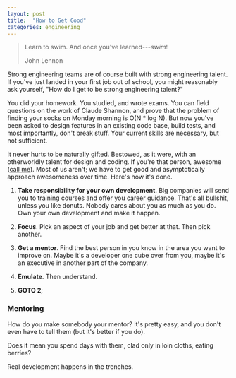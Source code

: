 ```yaml
---
layout: post
title:  "How to Get Good"
categories: engineering
---
```

> Learn to swim. And once you've learned---_swim_!
>
> John Lennon

Strong engineering teams are of course built with strong
engineering talent. If you've just landed in your first job
out of school, you might reasonably ask yourself, "How do I get
to be strong engineering talent?"

You did your homework. You studied, and wrote exams.
You can field questions on the work of Claude Shannon, and prove that the 
problem of finding your socks on Monday morning is O(N * log N). 
But now you've been asked to design features in an existing code base,
build tests, and most importantly, don't break stuff.
Your current skills are necessary, but not sufficient.

It never hurts to be naturally gifted. Bestowed, as it were, with an
otherworldly talent for design and coding. If you're that person,
awesome ([call me](http://twitter.com/barque)). 
Most of us aren't; we have to get good and asymptotically 
approach awesomeness over time. Here's how it's done.

1. **Take responsibility for your own development**.
Big companies will send you to training courses and offer
you career guidance. That's all bullshit, unless you like donuts.
Nobody cares about you as much as you do. Own your own
development and make it happen. 

2. **Focus**. Pick an aspect of your job and get better
at that. Then pick another.

3. **Get a mentor**.
Find the best person in you know in the area you want to improve on.
Maybe it's a developer one cube over from you, maybe it's an
executive in another part of the company.

4. **Emulate**.
Then understand.

5. **GOTO 2**;

### Mentoring ###

How do you make somebody your mentor? It's pretty easy, and you don't 
even have to tell them (but it's better if you do).



Does it mean you spend days with them, clad only in loin cloths,
eating berries?



Real development happens in the trenches.


